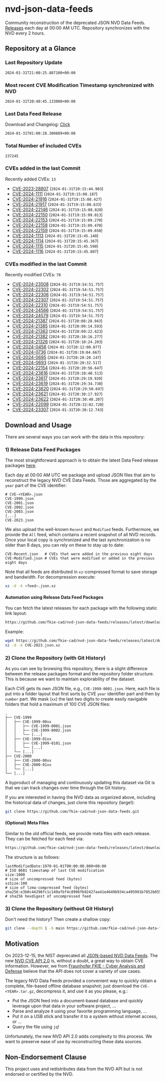 # nvd-json-data-feeds

Community reconstruction of the deprecated JSON NVD Data Feeds. 
[Releases](https://github.com/fkie-cad/nvd-json-data-feeds/releases/latest) each day at 00:00 AM UTC.
Repository synchronizes with the NVD every 2 hours.

## Repository at a Glance

### Last Repository Update

```plain
2024-01-31T21:00:25.887100+00:00
```

### Most recent CVE Modification Timestamp synchronized with NVD

```plain
2024-01-31T20:40:45.133000+00:00
```

### Last Data Feed Release

Download and Changelog: [Click](https://github.com/fkie-cad/nvd-json-data-feeds/releases/latest)

```plain
2024-01-31T01:00:28.300889+00:00
```

### Total Number of included CVEs

```plain
237245
```

### CVEs added in the last Commit

Recently added CVEs: `13`

* [CVE-2023-28807](CVE-2023/CVE-2023-288xx/CVE-2023-28807.json) (`2024-01-31T20:15:44.903`)
* [CVE-2024-1111](CVE-2024/CVE-2024-11xx/CVE-2024-1111.json) (`2024-01-31T19:15:08.187`)
* [CVE-2024-21916](CVE-2024/CVE-2024-219xx/CVE-2024-21916.json) (`2024-01-31T19:15:08.427`)
* [CVE-2024-21917](CVE-2024/CVE-2024-219xx/CVE-2024-21917.json) (`2024-01-31T19:15:08.633`)
* [CVE-2024-22146](CVE-2024/CVE-2024-221xx/CVE-2024-22146.json) (`2024-01-31T19:15:08.820`)
* [CVE-2024-22150](CVE-2024/CVE-2024-221xx/CVE-2024-22150.json) (`2024-01-31T19:15:09.013`)
* [CVE-2024-22153](CVE-2024/CVE-2024-221xx/CVE-2024-22153.json) (`2024-01-31T19:15:09.270`)
* [CVE-2024-22158](CVE-2024/CVE-2024-221xx/CVE-2024-22158.json) (`2024-01-31T19:15:09.470`)
* [CVE-2024-22159](CVE-2024/CVE-2024-221xx/CVE-2024-22159.json) (`2024-01-31T19:15:09.650`)
* [CVE-2024-1113](CVE-2024/CVE-2024-11xx/CVE-2024-1113.json) (`2024-01-31T20:15:45.140`)
* [CVE-2024-1114](CVE-2024/CVE-2024-11xx/CVE-2024-1114.json) (`2024-01-31T20:15:45.367`)
* [CVE-2024-1115](CVE-2024/CVE-2024-11xx/CVE-2024-1115.json) (`2024-01-31T20:15:45.590`)
* [CVE-2024-1116](CVE-2024/CVE-2024-11xx/CVE-2024-1116.json) (`2024-01-31T20:15:45.807`)


### CVEs modified in the last Commit

Recently modified CVEs: `70`

* [CVE-2024-23508](CVE-2024/CVE-2024-235xx/CVE-2024-23508.json) (`2024-01-31T19:54:51.757`)
* [CVE-2024-22302](CVE-2024/CVE-2024-223xx/CVE-2024-22302.json) (`2024-01-31T19:54:51.757`)
* [CVE-2024-22306](CVE-2024/CVE-2024-223xx/CVE-2024-22306.json) (`2024-01-31T19:54:51.757`)
* [CVE-2024-22307](CVE-2024/CVE-2024-223xx/CVE-2024-22307.json) (`2024-01-31T19:54:51.757`)
* [CVE-2024-22310](CVE-2024/CVE-2024-223xx/CVE-2024-22310.json) (`2024-01-31T19:54:51.757`)
* [CVE-2024-24566](CVE-2024/CVE-2024-245xx/CVE-2024-24566.json) (`2024-01-31T19:54:51.757`)
* [CVE-2024-24579](CVE-2024/CVE-2024-245xx/CVE-2024-24579.json) (`2024-01-31T19:54:51.757`)
* [CVE-2024-21387](CVE-2024/CVE-2024-213xx/CVE-2024-21387.json) (`2024-01-31T20:08:28.943`)
* [CVE-2024-21385](CVE-2024/CVE-2024-213xx/CVE-2024-21385.json) (`2024-01-31T20:09:14.593`)
* [CVE-2024-21383](CVE-2024/CVE-2024-213xx/CVE-2024-21383.json) (`2024-01-31T20:09:22.623`)
* [CVE-2024-21382](CVE-2024/CVE-2024-213xx/CVE-2024-21382.json) (`2024-01-31T20:10:16.277`)
* [CVE-2024-21326](CVE-2024/CVE-2024-213xx/CVE-2024-21326.json) (`2024-01-31T20:10:24.203`)
* [CVE-2024-0456](CVE-2024/CVE-2024-04xx/CVE-2024-0456.json) (`2024-01-31T20:12:00.077`)
* [CVE-2024-0736](CVE-2024/CVE-2024-07xx/CVE-2024-0736.json) (`2024-01-31T20:19:04.667`)
* [CVE-2024-0695](CVE-2024/CVE-2024-06xx/CVE-2024-0695.json) (`2024-01-31T20:20:20.147`)
* [CVE-2024-0693](CVE-2024/CVE-2024-06xx/CVE-2024-0693.json) (`2024-01-31T20:20:32.517`)
* [CVE-2024-22154](CVE-2024/CVE-2024-221xx/CVE-2024-22154.json) (`2024-01-31T20:20:56.647`)
* [CVE-2024-23616](CVE-2024/CVE-2024-236xx/CVE-2024-23616.json) (`2024-01-31T20:28:48.513`)
* [CVE-2024-23617](CVE-2024/CVE-2024-236xx/CVE-2024-23617.json) (`2024-01-31T20:29:19.920`)
* [CVE-2024-23619](CVE-2024/CVE-2024-236xx/CVE-2024-23619.json) (`2024-01-31T20:29:34.730`)
* [CVE-2024-23620](CVE-2024/CVE-2024-236xx/CVE-2024-23620.json) (`2024-01-31T20:29:50.697`)
* [CVE-2024-23621](CVE-2024/CVE-2024-236xx/CVE-2024-23621.json) (`2024-01-31T20:30:17.927`)
* [CVE-2024-23622](CVE-2024/CVE-2024-236xx/CVE-2024-23622.json) (`2024-01-31T20:30:40.207`)
* [CVE-2024-22099](CVE-2024/CVE-2024-220xx/CVE-2024-22099.json) (`2024-01-31T20:32:02.720`)
* [CVE-2024-23307](CVE-2024/CVE-2024-233xx/CVE-2024-23307.json) (`2024-01-31T20:38:12.743`)


## Download and Usage

There are several ways you can work with the data in this repository:

### 1) Release Data Feed Packages

The most straightforward approach is to obtain the latest Data Feed release packages [here](https://github.com/fkie-cad/nvd-json-data-feeds/releases/latest).

Each day at 00:00 AM UTC we package and upload JSON files that aim to reconstruct the legacy NVD CVE Data Feeds.
Those are aggregated by the `year` part of the CVE identifier:

```
# CVE-<YEAR>.json
CVE-1999.json
CVE-2001.json
CVE-2002.json
CVE-2003.json
[...]
CVE-2023.json
```

We also upload the well-known `Recent` and `Modified` feeds.
Furthermore, we provide the `All` feed, which contains a recent snapshot of all NVD records.
Once your local copy is synchronized and the last synchronization is no older than 8 days, you can rely on these to stay up to date:

```plain
CVE-Recent.json   # CVEs that were added in the previous eight days
CVE-Modified.json # CVEs that were modified or added in the previous eight days
```

Note that all feeds are distributed in `xz`-compressed format to save storage and bandwidth.
For decompression execute:

```sh
xz -d -k <feed>.json.xz
```


#### Automation using Release Data Feed Packages

You can fetch the latest releases for each package with the following static link layout:

```sh
https://github.com/fkie-cad/nvd-json-data-feeds/releases/latest/download/CVE-<YEAR>.json.xz
```

Example:

```sh
wget https://github.com/fkie-cad/nvd-json-data-feeds/releases/latest/download/CVE-2023.json.xz
xz -d -k CVE-2023.json.xz
```



### 2) Clone the Repository (with Git History)

As you can see by browsing this repository, there is a slight difference between the release packages format and the repository folder structure.
This is because we want to maintain explorability of the dataset.

Each CVE gets its own JSON file, e.g., `CVE-1999-0001.json`.
Here, each file is put into a folder layout that first sorts by CVE `year` identifier part and then by `number` part.
We mask (`xx`) the last two digits to create easily navigable folders that hold a maximum of 100 CVE JSON files:

```plain
.
├── CVE-1999
│   ├── CVE-1999-00xx
│   │   ├── CVE-1999-0001.json
│   │   ├── CVE-1999-0002.json
│   │   └── [...]
│   ├── CVE-1999-01xx
│   │   ├── CVE-1999-0101.json
│   │   └── [...]
│   └── [...]
├── CVE-2000
│   ├── CVE-2000-00xx
│   ├── CVE-2000-01xx
│   └── [...]
└── [...]
```

A byproduct of managing and continuously updating this dataset via Git is that we can track changes over time through the Git history.

If you are interested in having the NVD data as organized above, including the historical data of changes, just clone this repository (large!):

```sh
git clone https://github.com/fkie-cad/nvd-json-data-feeds.git
```

#### (Optional) Meta Files

Similar to the old official feeds, we provide meta files with each release. They can be fetched for each feed via:

```sh
https://github.com/fkie-cad/nvd-json-data-feeds/releases/latest/download/CVE-<YEAR>.meta
```

The structure is as follows:

```plain
lastModifiedDate:1970-01-01T00:00:00.000+00:00                          # ISO 8601 timestamp of last CVE modification
size:1000                                                               # size of uncompressed feed (bytes)
xzSize:100                                                              # size of lzma-compressed feed (bytes)
sha256:e3b0c44298fc1c149afbf4c8996fb92427ae41e4649b934ca495991b7852b855 # sha256 hexdigest of uncompressed feed
```


### 3) Clone the Repository (without Git History)

Don't need the history? Then create a shallow copy:

```sh
git clone --depth 1 -b main https://github.com/fkie-cad/nvd-json-data-feeds.git
```

## Motivation

On 2023-12-15, the NIST deprecated all [JSON-based NVD Data Feeds](https://nvd.nist.gov/vuln/data-feeds#divRetirementBanner-1).
The new [NVD CVE API 2.0](https://nvd.nist.gov/developers/vulnerabilities) is, without a doubt, a great way to obtain CVE information.
However, we from [Fraunhofer FKIE - Cyber Analysis and Defense](https://www.fkie.fraunhofer.de/en/departments/cad.html) believe that the API does not cover a variety of use cases.

The legacy NVD Data Feeds provided a convenient way to quickly obtain a complete, file-based offline database snapshot; just download the `CVE-<YEAR>.tar.gz`, decompress it, and use it as you please, e.g.:

* Put the JSON feed into a document-based database and quickly leverage upon that data in your software project, ...
* Parse and analyze it using your favorite programming language, ...
* Put it on a USB stick and transfer it to a system without internet access, or ...
* Query the file using `jq`!

Unfortunately, the new NVD API 2.0 adds complexity to this process.
We want to preserve ease of use by reconstructing these data sources.

## Non-Endorsement Clause

This project uses and redistributes data from the NVD API but is not endorsed or certified by the NVD.